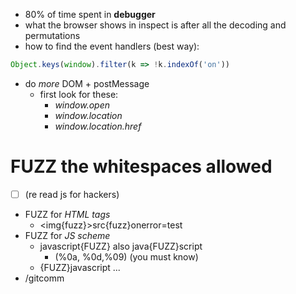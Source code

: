 - 80% of time spent in **debugger** 
- what the browser shows in inspect is after all the decoding and permutations 
- how to find the event handlers (best way):
```js
Object.keys(window).filter(k => !k.indexOf('on'))
```
- do *more* DOM + postMessage 
	- first look for these:
		- *window.open*
		- *window.location*
		- *window.location.href*
# **FUZZ the whitespaces allowed** 
- [ ] (re read js for hackers)
- FUZZ for *HTML tags*
	- <img{fuzz}>src{fuzz}onerror=test
- FUZZ for *JS scheme*
	- javascript{FUZZ} also java{FUZZ}script 
		- (%0a, %0d,%09) (you must know)
	- {FUZZ}javascript ...
-  /gitcomm 